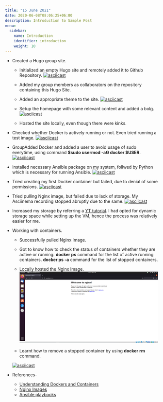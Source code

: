```yaml
---
title: "15 June 2021"
date: 2020-06-08T08:06:25+06:00
description: Introduction to Sample Post
menu:
  sidebar:
    name: Introduction
    identifier: introduction
    weight: 10
---
```


- Created a Hugo group site.
  
  - Initialized an empty Hugo site and remotely added it to Github Repository.
  [![asciicast](https://asciinema.org/a/9xVaI78ItMng5RLAVxWC4YPIK.svg)](https://asciinema.org/a/9xVaI78ItMng5RLAVxWC4YPIK)
  
  - Added my group members as collaborators on the repository containing this Hugo Site.
  
  - Added an appropriate theme to the site.
  [![asciicast](https://asciinema.org/a/lzTv87ZZK3lBiXLmf2Y9fb5og.svg)](https://asciinema.org/a/lzTv87ZZK3lBiXLmf2Y9fb5og)
  
  - Setup the homepage with some relevant content and added a bolg.
  [![asciicast](https://asciinema.org/a/P5ojQAdJKfVwp0AUd07C6Stgs.svg)](https://asciinema.org/a/P5ojQAdJKfVwp0AUd07C6Stgs)
  
  - Hosted the site locally, even though there were kinks.
  
- Checked whether Docker is actively running or not. Even tried running a test image.
[![asciicast](https://asciinema.org/a/5hufWQD6JLMrDivOjga5GALrQ.svg)](https://asciinema.org/a/5hufWQD6JLMrDivOjga5GALrQ)
  
- GroupAdded Docker and added a user to avoid usage of sudo everytime, using command **$sudo usermod -aG docker $USER**.
[![asciicast](https://asciinema.org/a/pzzcJ4ayAUglUXLOHFxFpKbQK.svg)](https://asciinema.org/a/pzzcJ4ayAUglUXLOHFxFpKbQK)

- Installed necessary Ansible package on my system, follwed by Python which is necessary for running Ansible.
[![asciicast](https://asciinema.org/a/3Usqq3IbjQ4TWelFzGShOoIZJ.svg)](https://asciinema.org/a/3Usqq3IbjQ4TWelFzGShOoIZJ)

- Tried creating my first Docker container but failed, due to denial of some permissions.
[![asciicast](https://asciinema.org/a/UshelqIMVU9Wnu4FeHykHShiR.svg)](https://asciinema.org/a/UshelqIMVU9Wnu4FeHykHShiR)
  
- Tried pulling Nginx image, but failed due to lack of storage. My Asciinema recording stopped abruptly due to the same.
[![asciicast](https://asciinema.org/a/uyUyl1VTwIHVl0asDS7U1Uj0X.svg)](https://asciinema.org/a/uyUyl1VTwIHVl0asDS7U1Uj0X)
  
- Increased my storage by referring a [YT tutorial](https://www.youtube.com/watch?v=jpMaTnnmcyI). I had opted for dynamic storage space while setting up the VM, hence the process was relatively     easier for me.
  
- Working with containers.

  - Successfully pulled Nginx Image.
  
  - Got to know how to check the status of containers whether they are active or running.
    **docker ps** command for the list of active running containers.
    **docker ps -a** command for the list of stopped containers.
    
  - Locally hosted the Nginx Image.
  ![Nginx image locally hosted.](/posts/day7/nginxtrialsitess.png)
  
  - Learnt how to remove a stopped container by using **docker rm <ContainerID>** command.
  
  [![asciicast](https://asciinema.org/a/qy4mU0eJnRxHp1HaZmOUALSKB.svg)](https://asciinema.org/a/qy4mU0eJnRxHp1HaZmOUALSKB)


    
- References-
  * [Understanding Dockers and Containers](https://www.youtube.com/watch?v=JSLpG_spOBM)
  * [Nginx Images](https://hub.docker.com/_/nginx)
  * [Ansible playbooks](https://www.youtube.com/watch?v=1id6ERvfozo)
    
